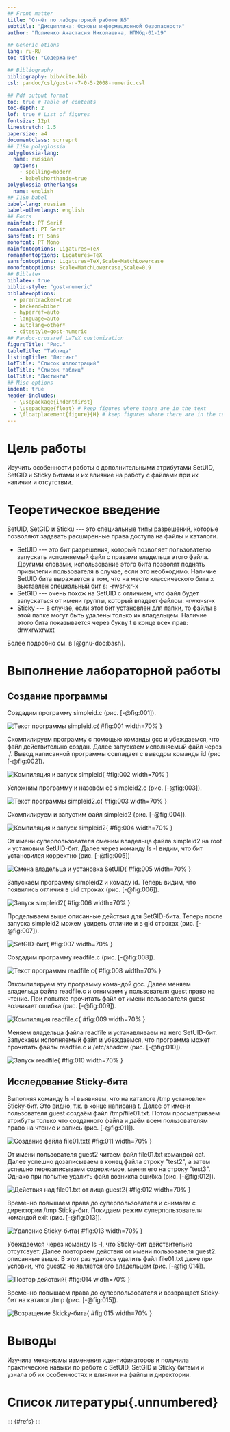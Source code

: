 ```yaml
---
## Front matter
title: "Отчёт по лабораторной работе №5"
subtitle: "Дисциплина: Основы информационной безопасности"
author: "Полиенко Анастасия Николаевна, НПМбд-01-19"

## Generic otions
lang: ru-RU
toc-title: "Содержание"

## Bibliography
bibliography: bib/cite.bib
csl: pandoc/csl/gost-r-7-0-5-2008-numeric.csl

## Pdf output format
toc: true # Table of contents
toc-depth: 2
lof: true # List of figures
fontsize: 12pt
linestretch: 1.5
papersize: a4
documentclass: scrreprt
## I18n polyglossia
polyglossia-lang:
  name: russian
  options:
	- spelling=modern
	- babelshorthands=true
polyglossia-otherlangs:
  name: english
## I18n babel
babel-lang: russian
babel-otherlangs: english
## Fonts
mainfont: PT Serif
romanfont: PT Serif
sansfont: PT Sans
monofont: PT Mono
mainfontoptions: Ligatures=TeX
romanfontoptions: Ligatures=TeX
sansfontoptions: Ligatures=TeX,Scale=MatchLowercase
monofontoptions: Scale=MatchLowercase,Scale=0.9
## Biblatex
biblatex: true
biblio-style: "gost-numeric"
biblatexoptions:
  - parentracker=true
  - backend=biber
  - hyperref=auto
  - language=auto
  - autolang=other*
  - citestyle=gost-numeric
## Pandoc-crossref LaTeX customization
figureTitle: "Рис."
tableTitle: "Таблица"
listingTitle: "Листинг"
lofTitle: "Список иллюстраций"
lotTitle: "Список таблиц"
lolTitle: "Листинги"
## Misc options
indent: true
header-includes:
  - \usepackage{indentfirst}
  - \usepackage{float} # keep figures where there are in the text
  - \floatplacement{figure}{H} # keep figures where there are in the text
---
```


# Цель работы

Изучить особенности работы с дополнительными атрибутами SetUID, SetGID и Sticky битами и их влияние на работу с файлами при их наличии и отсутствии.

# Теоретическое введение

SetUID, SetGID и Sticku --- это специальные типы разрешений, которые позволяют задавать расширенные права доступа на файлы и каталоги.

- SetUID --- это бит разрешения, который позволяет пользователю запускать исполняемый файл с правами владельца этого файла. Другими словами, использование этого бита позволят поднять привилегии пользователя в случае, если это необходимо. Наличие SetUID бита выражается в том, что на месте классического бита x выставлен специальный бит s: -rwsr-xr-x
- SetGID --- очень похож на SetUID с отличием, что файл будет запускаться от имени группы, который владеет файлом: -rwxr-sr-x
- Sticky --- в случае, если этот бит установлен для папки, то файлы в этой папке могут быть удалены только их владельцем. Наличие этого бита показывается через букву t в конце всех прав: drwxrwxrwxt

Более подробно см. в [@gnu-doc:bash].

# Выполнение лабораторной работы

## Создание программы

Создадим программу simpleid.c (рис. [-@fig:001]).

![Текст программы simpleid.c](image/Screenshot_2.jpg){ #fig:001 width=70% }

Скомпилируем программу с помощью команды gcc и убеждаемся, что файл действительно создан. Далее запускаем исполняемый файл через ./. Вывод написанной программы совпадает с выводом команды id (рис [-@fig:002]).

![Компиляция и запуск simpleid](image/Screenshot_1.jpg){ #fig:002 width=70% }

Усложним программу и назовём её simpleid2.c (рис. [-@fig:003]).

![Текст программы simpleid2.c](image/Screenshot_3.jpg){ #fig:003 width=70% }

Скомпилируем и запустим файл simpleid2 (рис. [-@fig:004]).

![Компиляция и запуск simpleid2](image/Screenshot_4.jpg){ #fig:004 width=70% }

От имени суперпользователя сменим владельца файла simpleid2 на root и установим SetUID-бит. Далее через команду ls -l видим, что бит установился корректно (рис. [-@fig:005])

![Смена владельца и установка SetUID](image/Screenshot_5.jpg){ #fig:005 width=70% }

Запускаем программу simpleid2 и комаду id. Теперь видим, что появились отличия в uid строках (рис. [-@fig:006]).

![Запуск simpleid2](image/Screenshot_6.jpg){ #fig:006 width=70% }

Проделываем выше описанные действия для SetGID-бита. Теперь после запуска simpleid2 можем увидеть отличие и в gid строках (рис. [-@fig:007]).

![SetGID-бит](image/Screenshot_7.jpg){ #fig:007 width=70% }

Создадим программу readfile.c (рис. [-@fig:008]).

![Текст программы readfile.c](image/Screenshot_8.jpg){ #fig:008 width=70% }

Откомпилируем эту программу командой gcc. Далее меняем владельца файла readfile.c и отнимаем у пользователя guest право на чтение. При попытке прочитать файл от имени пользователя guest возникает ошибка (рис. [-@fig:009]).

![Компиляция readfile.c](image/Screenshot_9.jpg){ #fig:009 width=70% }

Меняем владельца файла readfile и устанавливаем на него SetUID-бит. Запускаем исполняемый файл и убеждаемся, что программа может прочитать файлы readfile.c и /etc/shadow (рис. [-@fig:010]).

![Запуск readfile](image/Screenshot_10.jpg){ #fig:010 width=70% }

## Исследование Sticky-бита

Выполняя команду ls -l выявняем, что на каталоге /tmp установлен Sticky-бит. Это видно, т.к. в конце написана t. Далее от имени пользователя guest создаём файл /tmp/file01.txt. Потом просматриваем атрибуты только что созданного файла и даём всем пользователям право на чтение и запись (рис. [-@fig:011]).

![Создание файла file01.txt](image/Screenshot_11.jpg){ #fig:011 width=70% }

От имени пользователя guest2 читаем файл file01.txt командой cat. Далее успешно дозаписываем в конец файла строку "test2", а затем успешно перезаписываем содержимое, меняя его на строку "test3". Однако при попытке удалить файл возникла ошибка (рис. [-@fig:012]).

![Действия над file01.txt от лица guest2](image/Screenshot_12.jpg){ #fig:012 width=70% }

Временно повышаем права до суперпользователя и снимаем с директории /tmp Sticky-бит. Покидаем режим суперпользователя командой exit (рис. [-@fig:013]).

![Удаление Sticky-бита](image/Screenshot_13.jpg){ #fig:013 width=70% }

Убеждаемся через команду ls -l, что Sticky-бит действительно отсутсвует. Далее повторяем действия от имени пользователя guest2. описанные выше. В этот раз удалось удалить файл file01.txt даже при условии, что guest2 не является его владельцем (рис. [-@fig:014]).

![Повтор действий](image/Screenshot_14.jpg){ #fig:014 width=70% }

Временно повышаем права до суперпользователя и возвращает Sticky-бит на каталог /tmp (рис. [-@fig:015]).

![Возращение Skicky-бита](image/Screenshot_15.jpg){ #fig:015 width=70% }

# Выводы

Изучила механизмы изменения идентификаторов и получила практические навыки по работе с SetUID, SetGID и Sticky битами и узнала об их особенностях и влиянии на файлы и директории.

# Список литературы{.unnumbered}

::: {#refs}
:::
